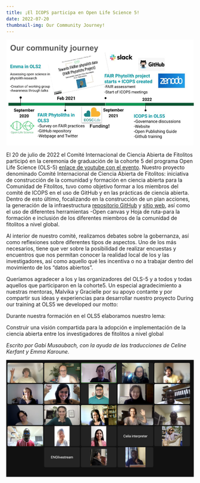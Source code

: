 ```yaml
---
title: ¡El ICOPS participa en Open Life Science 5!
date: 2022-07-20
thumbnail-img: Our Community Journey!
---
```





<!--more-->

![Our community Journey](comm-journey.jpg)

El 20 de julio de 2022 el Comité Internacional de Ciencia Abierta de Fitolitos 
participó en la ceremonia de graduación de la cohorte 5 del programa Open Life Science (OLS-5)
[enlace de youtube con el evento](https://www.youtube.com/watch?v=9XMGsmekddM). 
Nuestro proyecto denominado Comité Internacional de Ciencia Abierta de Fitolitos: 
iniciativa de construcción de la comunidad y formación en ciencia abierta para la 
Comunidad de Fitolitos, tuvo como objetivo formar a los miembros del comité de ICOPS 
en el uso de GitHub y en las prácticas de ciencia abierta. Dentro de esto último, 
focalizando en la construcción de un plan acciones, la generación de la infraestructura 
[repositorio GitHub](https://github.com/open-phytoliths) y
[sitio web](open-phytoliths.netlify.app), así como el uso de diferentes herramientas 
-Open canvas y Hoja de ruta-para la formación e inclusión de los diferentes miembros de 
la comunidad de fitolitos a nivel global.


Al interior de nuestro comité, realizamos debates sobre la gobernanza, así como reflexiones 
sobre diferentes tipos de aspectos. Uno de los más necesarios, tiene que ver sobre la posibilidad 
de realizar encuestas y encuentros que nos permitan conocer la realidad local de los y las investigadores, 
así como aquello qué les incentiva o no a trabajar dentro del movimiento de los “datos abiertos”.

Queríamos agradecer a los y las organizadores del OLS-5 y a todos y todas aquellos que participaron en 
la cohorte5. Un especial agradecimiento a nuestras mentoras, Malvika y Gracielle por su apoyo contante 
y por compartir sus ideas y experiencias para desarrollar nuestro proyecto
During our training at OLS5 we developed our motto: 

Durante nuestra formación en el OLS5 elaboramos nuestro lema: 

Construir una visión compartida para la adopción e implementación de la ciencia abierta entre los investigadores de fitolitos a nivel global

*Escrito por Gabi Musaubach, con la ayuda de las traducciones de Celine Kerfant y Emma Karoune.*

<!--more-->

![OLS 5 Group photo](OLS-5-pic.png)

